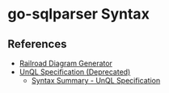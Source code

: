 # go-sqlparser Syntax

## References

- [Railroad Diagram Generator](https://www.bottlecaps.de/rr/ui)
- [UnQL Specification (Deprecated)](https://web.archive.org/web/20120218063259/http://www.unqlspec.org/display/UnQL/Home)
  - [Syntax Summary - UnQL Specification](http://www.unqlspec.org/display/UnQL/Syntax%2BSummary)